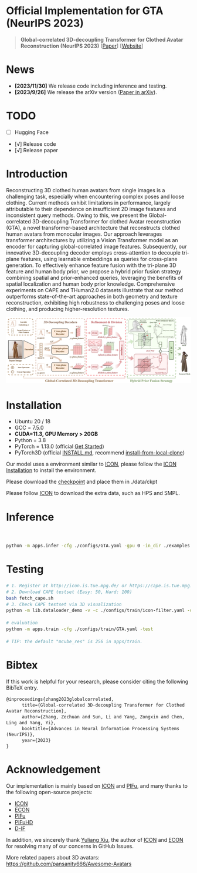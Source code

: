 
# Official Implementation for GTA (NeurIPS 2023)
> **Global-correlated 3D-decoupling Transformer for Clothed Avatar Reconstruction (NeurIPS 2023)** [[Paper](https://arxiv.org/abs/2309.13524)] [[Website](https://river-zhang.github.io/GTA-projectpage/)]

# News 
- **[2023/11/30]** We release code including inference and testing.
- **[2023/9/26]** We release the arXiv version ([Paper in arXiv](https://arxiv.org/abs/2309.13524)).

# TODO

- [ ] Hugging Face
- [√] Release code
- [√] Release paper


# Introduction
Reconstructing 3D clothed human avatars from single images is a challenging task, especially when encountering complex poses and loose clothing. Current methods exhibit limitations in performance, largely attributable to their dependence on insufficient 2D image features and inconsistent query methods. Owing to this, we present the Global-correlated 3D-decoupling Transformer for clothed Avatar reconstruction (GTA), a novel transformer-based architecture that reconstructs clothed human avatars from monocular images. Our approach leverages transformer architectures by utilizing a Vision Transformer model as an encoder for capturing global-correlated image features. Subsequently, our innovative 3D-decoupling decoder employs cross-attention to decouple tri-plane features, using learnable embeddings as queries for cross-plane generation. To effectively enhance feature fusion with the tri-plane 3D feature and human body prior, we propose a hybrid prior fusion strategy combining spatial and prior-enhanced queries, leveraging the benefits of spatial localization and human body prior knowledge. Comprehensive experiments on CAPE and THuman2.0 datasets illustrate that our method outperforms state-of-the-art approaches in both geometry and texture reconstruction, exhibiting high robustness to challenging poses and loose clothing, and producing higher-resolution textures.

![framework](docs/src/model-structure_small.jpg)


# Installation

- Ubuntu 20 / 18
- GCC = 7.5.0
- **CUDA=11.3, GPU Memory > 20GB**
- Python = 3.8
- PyTorch = 1.13.0 (official [Get Started](https://pytorch.org/get-started/locally/))
- PyTorch3D (official [INSTALL.md](https://github.com/facebookresearch/pytorch3d/blob/main/INSTALL.md), recommend [install-from-local-clone](https://github.com/facebookresearch/pytorch3d/blob/main/INSTALL.md#2-install-from-a-local-clone))

Our model uses a environment similar to [ICON](https://github.com/YuliangXiu/ICON), please follow the [ICON Installation](https://github.com/YuliangXiu/ICON/blob/master/docs/installation.md) to install the environment.

Please download the [checkpoint](https://drive.google.com/file/d/1zgpW8A0-sc24o-e24RphO-h9qxo-DRth/view?usp=sharing) and place them in ./data/ckpt

Please follow [ICON](https://github.com/YuliangXiu/ICON/blob/master/docs/installation.md) to download the extra data, such as HPS and SMPL.

# Inference


```bash


python -m apps.infer -cfg ./configs/GTA.yaml -gpu 0 -in_dir ./examples -out_dir ./results -loop_smpl 100 -loop_cloth 200 -hps_type pixie

```



# Testing

```bash
# 1. Register at http://icon.is.tue.mpg.de/ or https://cape.is.tue.mpg.de/
# 2. Download CAPE testset (Easy: 50, Hard: 100)
bash fetch_cape.sh 
# 3. Check CAPE testset via 3D visualization
python -m lib.dataloader_demo -v -c ./configs/train/icon-filter.yaml -d cape

# evaluation
python -m apps.train -cfg ./configs/train/GTA.yaml -test

# TIP: the default "mcube_res" is 256 in apps/train.
```


# Bibtex
If this work is helpful for your research, please consider citing the following BibTeX entry.

```
@inproceedings{zhang2023globalcorrelated,
      title={Global-correlated 3D-decoupling Transformer for Clothed Avatar Reconstruction}, 
      author={Zhang, Zechuan and Sun, Li and Yang, Zongxin and Chen, Ling and Yang, Yi},
      booktitle={Advances in Neural Information Processing Systems (NeurIPS)},
      year={2023}
}
```

# Acknowledgement 
Our implementation is mainly based on [ICON](https://github.com/YuliangXiu/ICON) and [PIFu](https://github.com/shunsukesaito/PIFu), and many thanks to the following open-source projects:
* [ICON](https://github.com/YuliangXiu/ICON)
* [ECON](https://github.com/YuliangXiu/ECON)
* [PIFu](https://github.com/shunsukesaito/PIFu)
* [PIFuHD](https://github.com/facebookresearch/pifuhd)
* [D-IF](https://github.com/psyai-net/D-IF_release)

In addition, we sincerely thank [Yuliang Xiu](https://github.com/YuliangXiu), the author of [ICON](https://github.com/YuliangXiu/ICON) and [ECON](https://github.com/YuliangXiu/ECON) for resolving many of our concerns in GitHub Issues.

More related papers about 3D avatars: https://github.com/pansanity666/Awesome-Avatars
